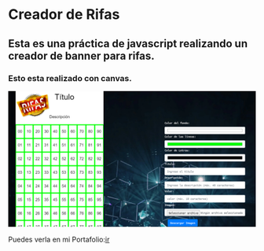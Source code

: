 # Creador de Rifas
## Esta es una práctica de javascript realizando un creador de banner para rifas.
### Esto esta realizado con canvas.
![imagen ilustrativa](example.png)


Puedes verla en mi Portafolio:[ir](https://leogidev.free.nf/Practicas/CartondeRifa/)